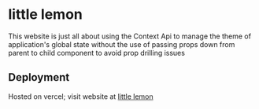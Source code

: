 # little lemon

This website is just all about using the Context Api to manage the theme of application's global state without the use of passing props down from parent to child component to avoid prop drilling issues

## Deployment

Hosted on vercel; visit website at [little lemon](https://little-lemon-sepia.vercel.app/)
